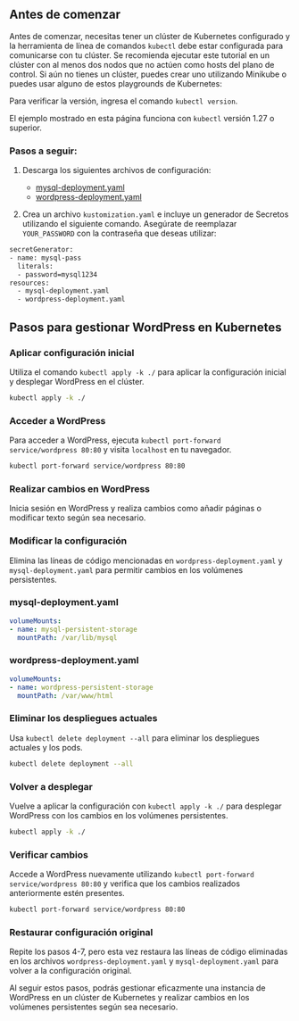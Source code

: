 ## Antes de comenzar

Antes de comenzar, necesitas tener un clúster de Kubernetes configurado y la herramienta de línea de comandos `kubectl` debe estar configurada para comunicarse con tu clúster. Se recomienda ejecutar este tutorial en un clúster con al menos dos nodos que no actúen como hosts del plano de control. Si aún no tienes un clúster, puedes crear uno utilizando Minikube o puedes usar alguno de estos playgrounds de Kubernetes:

Para verificar la versión, ingresa el comando `kubectl version`. 

El ejemplo mostrado en esta página funciona con `kubectl` versión 1.27 o superior.

### Pasos a seguir:

1. Descarga los siguientes archivos de configuración:
   - [mysql-deployment.yaml](link)
   - [wordpress-deployment.yaml](link)

2. Crea un archivo `kustomization.yaml` e incluye un generador de Secretos utilizando el siguiente comando. Asegúrate de reemplazar `YOUR_PASSWORD` con la contraseña que deseas utilizar:

```bash
secretGenerator:
- name: mysql-pass
  literals:
  - password=mysql1234
resources:
  - mysql-deployment.yaml
  - wordpress-deployment.yaml
```

## Pasos para gestionar WordPress en Kubernetes

### Aplicar configuración inicial
Utiliza el comando `kubectl apply -k ./` para aplicar la configuración inicial y desplegar WordPress en el clúster.

```bash
kubectl apply -k ./
```

### Acceder a WordPress
Para acceder a WordPress, ejecuta `kubectl port-forward service/wordpress 80:80` y visita `localhost` en tu navegador.

```bash
kubectl port-forward service/wordpress 80:80
```

### Realizar cambios en WordPress
Inicia sesión en WordPress y realiza cambios como añadir páginas o modificar texto según sea necesario.

### Modificar la configuración
Elimina las líneas de código mencionadas en `wordpress-deployment.yaml` y `mysql-deployment.yaml` para permitir cambios en los volúmenes persistentes.

### mysql-deployment.yaml

```yaml
volumeMounts:
- name: mysql-persistent-storage
  mountPath: /var/lib/mysql
```

### wordpress-deployment.yaml

```yaml
volumeMounts:
- name: wordpress-persistent-storage
  mountPath: /var/www/html
```


### Eliminar los despliegues actuales
Usa `kubectl delete deployment --all` para eliminar los despliegues actuales y los pods.

```bash
kubectl delete deployment --all
```

### Volver a desplegar
Vuelve a aplicar la configuración con `kubectl apply -k ./` para desplegar WordPress con los cambios en los volúmenes persistentes.

```bash
kubectl apply -k ./
```

### Verificar cambios
Accede a WordPress nuevamente utilizando `kubectl port-forward service/wordpress 80:80` y verifica que los cambios realizados anteriormente estén presentes.

```bash
kubectl port-forward service/wordpress 80:80
```

### Restaurar configuración original
Repite los pasos 4-7, pero esta vez restaura las líneas de código eliminadas en los archivos `wordpress-deployment.yaml` y `mysql-deployment.yaml` para volver a la configuración original.

Al seguir estos pasos, podrás gestionar eficazmente una instancia de WordPress en un clúster de Kubernetes y realizar cambios en los volúmenes persistentes según sea necesario.
